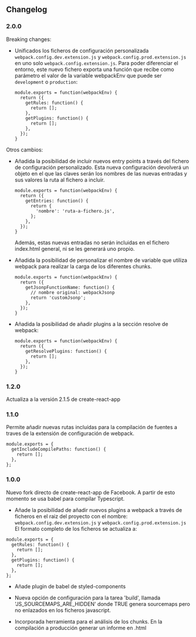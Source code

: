 ## Changelog

### 2.0.0

Breaking changes:

- Unificados los ficheros de configuración personalizada `webpack.config.dev.extension.js` y `webpack.config.prod.extension.js` en uno solo `webpack.config.extension.js`. Para poder diferenciar el entorno, este nuevo fichero exporta una función que recibe como parámetro el valor de la variable webpackEnv que puede ser `development` o `production`:

  ```
  module.exports = function(webpackEnv) {
    return ({
      getRules: function() {
        return [];
      },
      getPlugins: function() {
        return [];
      },
    });
  }
  ```

Otros cambios:

- Añadida la posibilidad de incluir nuevos entry points a través del fichero de configuración personalizado. Esta nueva configuración devolverá un objeto en el que las claves serán los nombres de las nuevas entradas y sus valores la ruta al fichero a incluir.

  ```
  module.exports = function(webpackEnv) {
    return ({
      getEntries: function() {
        return {
          'nombre': 'ruta-a-fichero.js',
        };
      },
    });
  }
  ```

  Además, estas nuevas entradas no serán incluidas en el fichero index.html general, ni se les generará uno propio.

- Añadida la posibilidad de personalizar el nombre de variable que utiliza webpack para realizar la carga de los diferentes chunks.

  ```
  module.exports = function(webpackEnv) {
    return ({
      getJsonpFunctionName: function() {
        // nombre original: webpackJsonp
        return 'customJsonp';
      },
    });
  }
  ```

- Añadida la posibilidad de añadir plugins a la sección resolve de webpack:

  ```
  module.exports = function(webpackEnv) {
    return ({
      getResolvePlugins: function() {
        return [];
      },
    });
  }
  ```


### 1.2.0

Actualiza a la versión 2.1.5 de create-react-app

### 1.1.0

Permite añadir nuevas rutas incluídas para la compilación de fuentes a traves de la extensión de configuración de webpack.

```
module.exports = {
  getIncludeCompilePaths: function() {
    return [];
  },
};
```

### 1.0.0

Nuevo fork directo de create-react-app de Facebook. A partir de esto momento se usa babel para compilar Typescript.

- Añade la posibilidad de añadir nuevos plugins a webpack a través de ficheros en el raiz del proyecto con el nombre: `webpack.config.dev.extension.js` y `webpack.config.prod.extension.js`
  El formato completo de los ficheros se actualiza a:

```
module.exports = {
  getRules: function() {
    return [];
  },
  getPlugins: function() {
    return [];
  },
};
```

- Añade plugin de babel de styled-components

- Nueva opción de configuración para la tarea 'build', llamada 'JS_SOURCEMAPS_ARE_HIDDEN' donde TRUE genera sourcemaps pero no enlazados en los ficheros javascript.

- Incorporada herramienta para el análisis de los chunks. En la compilación a producción generar un informe en .html
